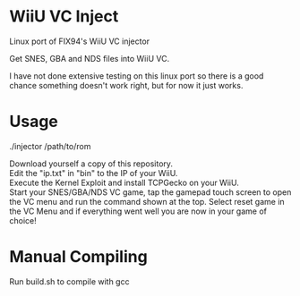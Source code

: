 # WiiU VC Inject
Linux port of FIX94's WiiU VC injector

Get SNES, GBA and NDS files into WiiU VC.

I have not done extensive testing on this linux port so there is a good chance something doesn't work right, but for now it just works.

# Usage
./injector /path/to/rom

Download yourself a copy of this repository.  
Edit the "ip.txt" in "bin" to the IP of your WiiU.  
Execute the Kernel Exploit and install TCPGecko on your WiiU.  
Start your SNES/GBA/NDS VC game, tap the gamepad touch screen to open the VC menu and run the command shown at the top.
Select reset game in the VC Menu and if everything went well you are now in your game of choice! 

# Manual Compiling
Run build.sh to compile with gcc

